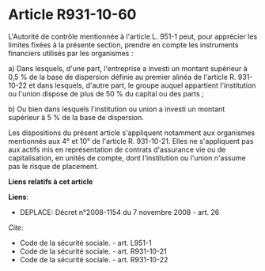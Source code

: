 # Article R931-10-60

L'Autorité de contrôle mentionnée à l'article L. 951-1 peut, pour apprécier les limites fixées à la présente section, prendre
en compte les instruments financiers utilisés par les organismes :

a) Dans lesquels, d'une part, l'entreprise a investi un montant supérieur à 0,5 % de la base de dispersion définie au premier
alinéa de l'article R. 931-10-22 et dans lesquels, d'autre part, le groupe auquel appartient l'institution ou l'union dispose
de plus de 50 % du capital ou des parts ;

b) Ou bien dans lesquels l'institution ou union a investi un montant supérieur à 5 % de la base de dispersion.

Les dispositions du présent article s'appliquent notamment aux organismes mentionnés aux 4° et 10° de l'article R. 931-10-21.
Elles ne s'appliquent pas aux actifs mis en représentation de contrats d'assurance vie ou de capitalisation, en unités de
compte, dont l'institution ou l'union n'assume pas le risque de placement.

**Liens relatifs à cet article**

**Liens**:

  - DEPLACE: Décret n°2008-1154 du 7 novembre 2008 - art. 26

_Cite_:

  - Code de la sécurité sociale. - art. L951-1
  - Code de la sécurité sociale. - art. R931-10-21
  - Code de la sécurité sociale. - art. R931-10-22
